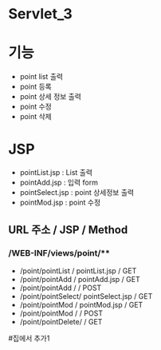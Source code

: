 # Servlet_3

# 기능
- point list 출력
- point 등록
- point 상세 정보 출력 
- point 수정
- point 삭제

# JSP
- pointList.jsp		: List 출력
- pointAdd.jsp		: 입력 form
- pointSelect.jsp	: point 상세정보 출력
- pointMod.jsp		: point 수정

## URL 주소	/	JSP	/ Method
### /WEB-INF/views/point/**
- /point/pointList	/ pointList.jsp	  /	GET
- /point/pointAdd	/ pointAdd.jsp	  /	GET 
- /point/pointAdd	/ 				  /	POST
- /point/pointSelect/ pointSelect.jsp / GET
- /point/pointMod	/ pointMod.jsp 	  / GET
- /point/pointMod	/				  / POST
- /point/pointDelete/				  / GET

#집에서 추가1
